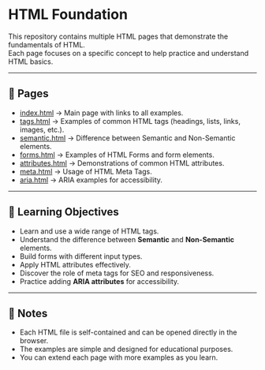 # HTML Foundation

This repository contains multiple HTML pages that demonstrate the fundamentals of HTML.  
Each page focuses on a specific concept to help practice and understand HTML basics.

---

## 📑 Pages

- [index.html](index.html) → Main page with links to all examples.  
- [tags.html](tags.html) → Examples of common HTML tags (headings, lists, links, images, etc.).  
- [semantic.html](semantic.html) → Difference between Semantic and Non-Semantic elements.  
- [forms.html](forms.html) → Examples of HTML Forms and form elements.  
- [attributes.html](attributes.html) → Demonstrations of common HTML attributes.  
- [meta.html](meta.html) → Usage of HTML Meta Tags.  
- [aria.html](aria.html) → ARIA examples for accessibility.  

---

## 🎯 Learning Objectives
- Learn and use a wide range of HTML tags.  
- Understand the difference between **Semantic** and **Non-Semantic** elements.  
- Build forms with different input types.  
- Apply HTML attributes effectively.  
- Discover the role of meta tags for SEO and responsiveness.  
- Practice adding **ARIA attributes** for accessibility.  

---

## 📌 Notes
- Each HTML file is self-contained and can be opened directly in the browser.  
- The examples are simple and designed for educational purposes.  
- You can extend each page with more examples as you learn.  
